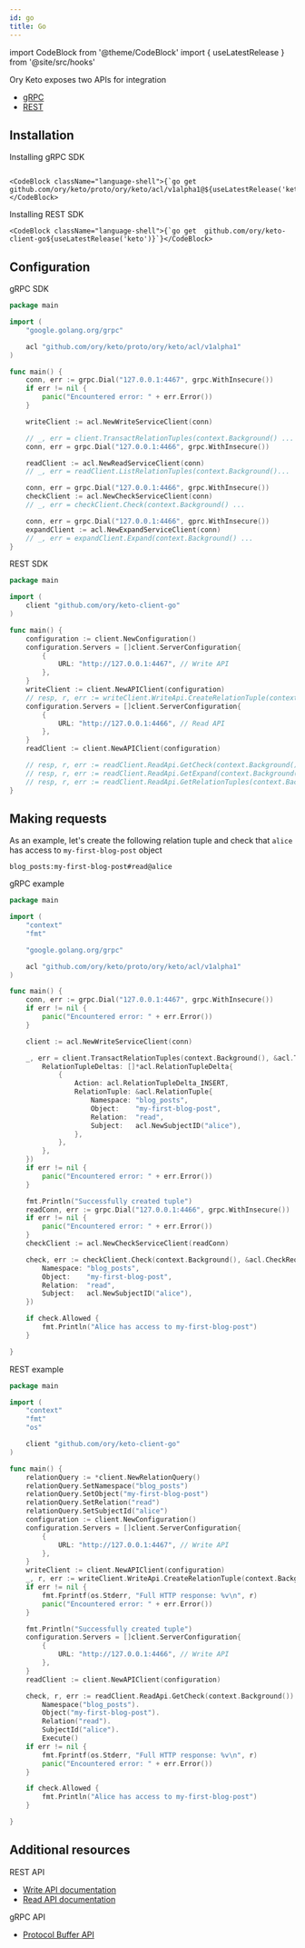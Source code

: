 ```yaml
---
id: go
title: Go
---
```


import CodeBlock from '@theme/CodeBlock'
import { useLatestRelease } from '@site/src/hooks'


Ory Keto exposes two APIs for integration

- [gRPC](http://ory.sh/docs/keto/reference/proto-api)
- [REST](http://ory.sh/docs/keto/reference/rest-api)

## Installation

Installing gRPC SDK

```mdx-code-block

<CodeBlock className="language-shell">{`go get github.com/ory/keto/proto/ory/keto/acl/v1alpha1@${useLatestRelease('keto')}`}</CodeBlock>

```

Installing REST SDK

```mdx-code-block
<CodeBlock className="language-shell">{`go get  github.com/ory/keto-client-go${useLatestRelease('keto')}`}</CodeBlock>
```

## Configuration

gRPC SDK

```go
package main

import (
	"google.golang.org/grpc"

	acl "github.com/ory/keto/proto/ory/keto/acl/v1alpha1"
)

func main() {
	conn, err := grpc.Dial("127.0.0.1:4467", grpc.WithInsecure())
	if err != nil {
		panic("Encountered error: " + err.Error())
	}

	writeClient := acl.NewWriteServiceClient(conn)

	// _, err = client.TransactRelationTuples(context.Background() ...
	conn, err = grpc.Dial("127.0.0.1:4466", grpc.WithInsecure())

	readClient := acl.NewReadServiceClient(conn)
	// _, err = readClient.ListRelationTuples(context.Background()...

	conn, err = grpc.Dial("127.0.0.1:4466", grpc.WithInsecure())
	checkClient := acl.NewCheckServiceClient(conn)
	// _, err = checkClient.Check(context.Background() ...

	conn, err = grpc.Dial("127.0.0.1:4466", gprc.WithInsecure())
	expandClient := acl.NewExpandServiceClient(conn)
	// _, err = expandClient.Expand(context.Background() ...
}
```

REST SDK

```go
package main

import (
	client "github.com/ory/keto-client-go"
)

func main() {
	configuration := client.NewConfiguration()
	configuration.Servers = []client.ServerConfiguration{
		{
			URL: "http://127.0.0.1:4467", // Write API
		},
	}
	writeClient := client.NewAPIClient(configuration)
	// resp, r, err := writeClient.WriteApi.CreateRelationTuple(context.Background())...
	configuration.Servers = []client.ServerConfiguration{
		{
			URL: "http://127.0.0.1:4466", // Read API
		},
	}
	readClient := client.NewAPIClient(configuration)

	// resp, r, err := readClient.ReadApi.GetCheck(context.Background()...
	// resp, r, err := readClient.ReadApi.GetExpand(context.Background()...
	// resp, r, err := readClient.ReadApi.GetRelationTuples(context.Background()...
}
```

## Making requests

As an example, let's create the following relation tuple and check that `alice` has access to `my-first-blog-post` object

```
blog_posts:my-first-blog-post#read@alice
```

gRPC example
```go
package main

import (
	"context"
	"fmt"

	"google.golang.org/grpc"

	acl "github.com/ory/keto/proto/ory/keto/acl/v1alpha1"
)

func main() {
	conn, err := grpc.Dial("127.0.0.1:4467", grpc.WithInsecure())
	if err != nil {
		panic("Encountered error: " + err.Error())
	}

	client := acl.NewWriteServiceClient(conn)

	_, err = client.TransactRelationTuples(context.Background(), &acl.TransactRelationTuplesRequest{
		RelationTupleDeltas: []*acl.RelationTupleDelta{
			{
				Action: acl.RelationTupleDelta_INSERT,
				RelationTuple: &acl.RelationTuple{
					Namespace: "blog_posts",
					Object:    "my-first-blog-post",
					Relation:  "read",
					Subject:   acl.NewSubjectID("alice"),
				},
			},
		},
	})
	if err != nil {
		panic("Encountered error: " + err.Error())
	}

	fmt.Println("Successfully created tuple")
	readConn, err := grpc.Dial("127.0.0.1:4466", grpc.WithInsecure())
	if err != nil {
		panic("Encountered error: " + err.Error())
	}
	checkClient := acl.NewCheckServiceClient(readConn)

	check, err := checkClient.Check(context.Background(), &acl.CheckRequest{
		Namespace: "blog_posts",
		Object:    "my-first-blog-post",
		Relation:  "read",
		Subject:   acl.NewSubjectID("alice"),
	})

	if check.Allowed {
		fmt.Println("Alice has access to my-first-blog-post")
	}

}
```

REST example
```go
package main

import (
	"context"
	"fmt"
	"os"

	client "github.com/ory/keto-client-go"
)

func main() {
	relationQuery := *client.NewRelationQuery()
	relationQuery.SetNamespace("blog_posts")
	relationQuery.SetObject("my-first-blog-post")
	relationQuery.SetRelation("read")
	relationQuery.SetSubjectId("alice")
	configuration := client.NewConfiguration()
	configuration.Servers = []client.ServerConfiguration{
		{
			URL: "http://127.0.0.1:4467", // Write API
		},
	}
	writeClient := client.NewAPIClient(configuration)
	_, r, err := writeClient.WriteApi.CreateRelationTuple(context.Background()).RelationQuery(relationQuery).Execute()
	if err != nil {
		fmt.Fprintf(os.Stderr, "Full HTTP response: %v\n", r)
		panic("Encountered error: " + err.Error())
	}

	fmt.Println("Successfully created tuple")
	configuration.Servers = []client.ServerConfiguration{
		{
			URL: "http://127.0.0.1:4466", // Write API
		},
	}
	readClient := client.NewAPIClient(configuration)

	check, r, err := readClient.ReadApi.GetCheck(context.Background()).
		Namespace("blog_posts").
		Object("my-first-blog-post").
		Relation("read").
		SubjectId("alice").
		Execute()
	if err != nil {
		fmt.Fprintf(os.Stderr, "Full HTTP response: %v\n", r)
		panic("Encountered error: " + err.Error())
	}

	if check.Allowed {
		fmt.Println("Alice has access to my-first-blog-post")
	}

}
```

## Additional resources

REST API
- [Write API documentation](https://github.com/ory/keto-client-go/blob/master/docs/WriteApi.md)
- [Read API documentation](https://github.com/ory/keto-client-go/blob/master/docs/ReadApi.md)

gRPC API

- [Protocol Buffer API](http://localhost:3001/docs/keto/reference/proto-api)
